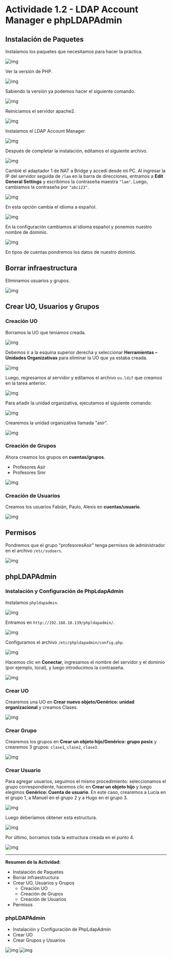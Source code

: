 # Actividade 1.2 - LDAP Account Manager e phpLDAPAdmin

## Instalación de Paquetes

Instalamos los paquetes que necesitamos para hacer la práctica.

![img](img/1.png)

Ver la versión de PHP.

![img](img/2.png)

Sabiendo la versión ya podemos hacer el siguiente comando.

![img](img/3.png)

Reiniciamos el servidor apache2.

![img](img/4.png)

Instalamos el LDAP Account Manager.

![img](img/5.png)

Después de completar la instalación, editamos el siguiente archivo.

![img](img/6.png)

Cambié el adaptador 1 de NAT a Bridge y accedí desde mi PC. Al ingresar la IP del servidor seguida de `/lam` en la barra de direcciones, entramos a **Edit General Settings** y escribimos la contraseña maestra `"lam"`. Luego, cambiamos la contraseña por `"abc123"`.

![img](img/7.png)

En esta opción cambia el idioma a español.

![img](img/8.png)

En la configuración cambiamos al idioma español y ponemos nuestro nombre de dominio.

![img](img/9.png)

En tipos de cuentas pondremos los datos de nuestro dominio.

## Borrar infraestructura

Eliminamos usuarios y grupos.

![img](img/10.png)

## Crear UO, Usuarios y Grupos

### Creación UO

Borramos la UO que teníamos creada.

![img](img/11.png)

Debemos ir a la esquina superior derecha y seleccionar **Herramientas – Unidades Organizativas** para eliminar la UO que ya estaba creada.

![img](img/12.png)

Luego, regresamos al servidor y editamos el archivo `ou.ldif` que creamos en la tarea anterior.

![img](img/13.png)

Para añadir la unidad organizativa, ejecutamos el siguiente comando:

![img](img/14.png)

Crearemos la unidad organizativa llamada "asir".

![img](img/15.png)

### Creación de Grupos

Ahora creamos los grupos en **cuentas/grupos**.

- Profesores Asir
- Profesores Smr

![img](img/16.png)

### Creación de Usuarios

Creamos los usuarios Fabián, Paulo, Alexis en **cuentas/usuario**.

![img](img/17.png)

## Permisos

Pondremos que el grupo "profesoresAsir" tenga permisos de administrador en el archivo `/etc/sudoers`.

![img](img/18.png)

## phpLDAPAdmin

### Instalación y Configuración de PhpLdapAdmin

Instalamos `phpldapadmin`.

![img](img/19.png)

Entramos en `http://192.168.18.139/phpldapadmin/`.

![img](img/20.png)

Configuramos el archivo `/etc/phpldapadmin/config.php`.

![img](img/21.png)

Hacemos clic en **Conectar**, ingresamos el nombre del servidor y el dominio (por ejemplo, local), y luego introducimos la contraseña.

![img](img/22.png)

### Crear UO

Crearemos una UO en **Crear nuevo objeto/Genérico: unidad organizacional** y creamos Clases.

![img](img/23.png)

### Crear Grupo

Crearemos los grupos en **Crear un objeto hijo/Genérico: grupo posix** y crearemos 3 grupos: `clase1`, `clase2`, `clase3`.

![img](img/24.png)

### Crear Usuario

Para agregar usuarios, seguimos el mismo procedimiento: seleccionamos el grupo correspondiente, hacemos clic en **Crear un objeto hijo** y luego elegimos **Genérico: Cuenta de usuario**. En este caso, crearemos a Lucía en el grupo 1, a Manuel en el grupo 2 y a Hugo en el grupo 3.

![img](img/25.png)

Luego deberíamos obtener esta estructura.

![img](img/26.png)

Por último, borramos toda la estructura creada en el punto 4.

![img](img/27.png)

---

**Resumen de la Actividad:**

- Instalación de Paquetes
- Borrar infraestructura
- Crear UO, Usuarios y Grupos
  - Creación UO
  - Creación de Grupos
  - Creación de Usuarios
- Permisos

### phpLDAPAdmin

- Instalación y Configuración de PhpLdapAdmin
- Crear UO
- Crear Grupos y Usuarios

![img](img/28.png)
![img](img/29.png)
